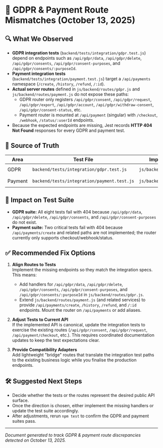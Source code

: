 # 📌 GDPR & Payment Route Mismatches (October 13, 2025)

## 🔍 What We Observed
- **GDPR integration tests** (`backend/tests/integration/gdpr.test.js`) depend on endpoints such as `/api/gdpr/data`, `/api/gdpr/delete`, `/api/gdpr/consents`, `/api/gdpr/consent-purposes`, and `/api/gdpr/consents/:purposeId`.
- **Payment integration tests** (`backend/tests/integration/payment.test.js`) target a `/api/payments` namespace (`/create`, `/history`, `/refund`, `/:id`).
- **Actual server routes** defined in `js/backend/routes/gdpr.js` and `js/backend/routes/payment.js` do not expose these paths:
  - GDPR router only registers `/api/gdpr/consent`, `/api/gdpr/request`, `/api/gdpr/export`, `/api/gdpr/account`, `/api/gdpr/withdraw-consent`, `/api/gdpr/consent-status`, etc.
  - Payment router is mounted at `/api/payment` (singular) with `/checkout`, `/webhook`, `/status/:userId` endpoints.
- Because the expected endpoints are missing, Jest records **HTTP 404 Not Found** responses for every GDPR and payment test.

## 📁 Source of Truth
| Area | Test File | Implemented Routes | Mount Path |
| --- | --- | --- | --- |
| GDPR | `backend/tests/integration/gdpr.test.js` | `js/backend/routes/gdpr.js` | `app.use('/api/gdpr', gdprRoutes)` |
| Payment | `backend/tests/integration/payment.test.js` | `js/backend/routes/payment.js` | `app.use('/api/payment', paymentRoutes)` |

## 🚨 Impact on Test Suite
- **GDPR suite:** All eight tests fail with 404 because `/api/gdpr/data`, `/api/gdpr/delete`, `/api/gdpr/consents`, and `/api/gdpr/consent-purposes` do not exist.
- **Payment suite:** Two critical tests fail with 404 because `/api/payments/create` and related paths are not implemented; the router currently only supports checkout/webhook/status.

## ✅ Recommended Fix Options
1. **Align Routes to Tests**  
   Implement the missing endpoints so they match the integration specs. This means:
   - Add handlers for `/api/gdpr/data`, `/api/gdpr/delete`, `/api/gdpr/consents`, `/api/gdpr/consent-purposes`, and `/api/gdpr/consents/:purposeId` in `js/backend/routes/gdpr.js`.
   - Extend `js/backend/routes/payment.js` (and related services) to provide `/api/payments/create`, `/history`, `/refund`, and `/:id` endpoints. Mount the router on `/api/payments` or add aliases.

2. **Adjust Tests to Current API**  
   If the implemented API is canonical, update the integration tests to exercise the existing routes (`/api/gdpr/consent`, `/api/gdpr/request`, `/api/payment/checkout`, etc.). This requires coordinated documentation updates to keep the test expectations clear.

3. **Provide Compatibility Adapters**  
   Add lightweight "bridge" routes that translate the integration test paths to the existing business logic while you finalise the production endpoints.

## 🛠 Suggested Next Steps
- Decide whether the tests or the routes represent the desired public API surface.
- Once the direction is chosen, either implement the missing handlers or update the test suite accordingly.
- After adjustments, rerun `npm test` to confirm the GDPR and payment suites pass.

---
*Document generated to track GDPR & payment route discrepancies detected on October 13, 2025.*
